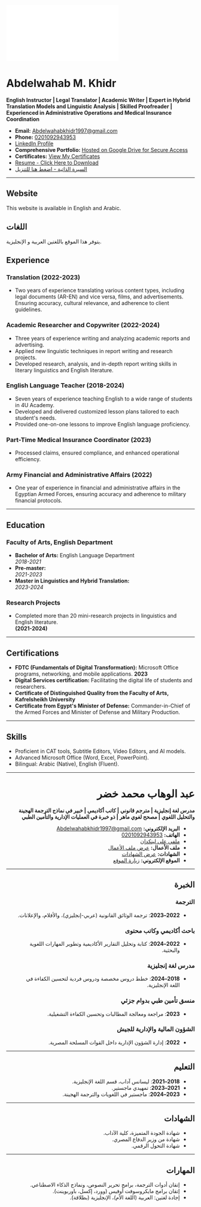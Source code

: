 
![Circular Image](README.md)



# Abdelwahab M. Khidr  
**English Instructor | Legal Translator | Academic Writer | Expert in Hybrid Translation Models and Linguistic Analysis | Skilled Proofreader | Experienced in Administrative Operations and Medical Insurance Coordination**  
- **Email:** [Abdelwahabkhidr1997@gmail.com](mailto:Abdelwahabkhidr1997@gmail.com)  
- **Phone:** [0201092943953](https://wa.me/201092943953)
- [LinkedIn Profile](https://www.linkedin.com/in/abdelwahab-khidr-207a53298?utm_source=share&utm_campaign=share_via&utm_content=profile&utm_medium=android_app)
- **Comprehensive Portfolio:** [Hosted on Google Drive for Secure Access](https://drive.google.com/drive/folders/1TP_-6YoHBv9c-Kap2IfASU5GA80PY3uT?usp=sharing)
- **Certificates:** [View My Certificates](https://drive.google.com/drive/folders/1p2VSes8Y57UTvuI3CeiY-rOdMKdToe4B)
- [Resume - Click Here to Download](https://drive.google.com/file/d/1slmTQsAv4Rbto-sYVl-gLHcT8izqwewk/view?usp=drivesdk)
- [السيرة الذاتية - اضغط هنا للتنزيل](https://drive.google.com/file/d/1_mbsJvpM25iIqW7w_Sy9AvYl8asA1Icc/view?usp=drivesdk)

---

##  Website  

This website is available in English and Arabic. 

## اللغات  

يتوفر هذا الموقع باللغتين العربية و الإنجليزية.

## Experience  

### Translation  **(2022-2023)**

- Two years of experience translating various content types, including legal documents (AR-EN) and vice versa, films, and advertisements. Ensuring accuracy, cultural relevance, and adherence to client guidelines.  

### Academic Researcher and Copywriter  **(2022-2024)**

- Three years of experience writing and analyzing academic reports and advertising.  
- Applied new linguistic techniques in report writing and research projects.  
- Developed research, analysis, and in-depth report writing skills in literary linguistics and English literature.  

### English Language Teacher  **(2018-2024)**
- Seven years of experience teaching English to a wide range of students in 4U Academy.  
- Developed and delivered customized lesson plans tailored to each student's needs.  
- Provided one-on-one lessons to improve English language proficiency.  


### Part-Time Medical Insurance Coordinator  **(2023)** 
- Processed claims, ensured compliance, and enhanced operational efficiency.  

### Army Financial and Administrative Affairs  **(2022)**
- One year of experience in financial and administrative affairs in the Egyptian Armed Forces, ensuring accuracy and adherence to military financial protocols.  


---

## Education  

### Faculty of Arts, English Department  
- **Bachelor of Arts:** English Language Department  
  *2018-2021*  
- **Pre-master:**  
  *2021-2023*  
- **Master in Linguistics and Hybrid Translation:**  
  *2023-2024*  

### Research Projects  
- Completed more than 20 mini-research projects in linguistics and English literature.  
**(2021-2024)**

---

## Certifications  
- **FDTC (Fundamentals of Digital Transformation):** Microsoft Office programs, networking, and mobile applications.  **2023**
- **Digital Services certification:** Facilitating the digital life of students and researchers.
- **Certificate of Distinguished Quality from the Faculty of Arts, Kafrelsheikh University**  
- **Certificate from Egypt's Minister of Defense:** Commander-in-Chief of the Armed Forces and Minister of Defense and Military Production.

---

## Skills  
- Proficient in CAT tools, Subtitle Editors, Video Editors, and AI models.
- Advanced Microsoft Office (Word, Excel, PowerPoint).  
- Bilingual: Arabic (Native), English (Fluent). 

---


<div dir="rtl" style="text-align: right;">

# عبد الوهاب محمد خضر  
**مدرس لغة إنجليزية | مترجم قانوني | كاتب أكاديمي | خبير في نماذج الترجمة الهجينة والتحليل اللغوي | مصحح لغوي ماهر | ذو خبرة في العمليات الإدارية والتأمين الطبي**  
- **البريد الإلكتروني:** [Abdelwahabkhidr1997@gmail.com](mailto:Abdelwahabkhidr1997@gmail.com)  
- **الهاتف:** [0201092943953](https://wa.me/201092943953)  
- [ملفي على لينكدإن](https://www.linkedin.com/in/abdelwahab-khidr-207a53298)  
- **ملف الأعمال:** [عرض ملف الأعمال](https://drive.google.com/drive/folders/1TP_-6YoHBv9c-Kap2IfASU5GA80PY3uT)  
- **الشهادات:** [عرض الشهادات](https://drive.google.com/drive/folders/1p2VSes8Y57UTvuI3CeiY-rOdMKdToe4B)   
- **الموقع الإلكتروني:** [زيارة الموقع](https://abdelwahab-m-khidr.github.io/)  

---

## الخبرة  

### الترجمة  
- **2022–2023**: ترجمة الوثائق القانونية (عربي-إنجليزي)، والأفلام، والإعلانات.  

### باحث أكاديمي وكاتب محتوى  
- **2022–2024**: كتابة وتحليل التقارير الأكاديمية وتطوير المهارات اللغوية والبحثية.  

### مدرس لغة إنجليزية   
- **2018–2024**: خطط دروس مخصصة ودروس فردية لتحسين الكفاءة في اللغة الإنجليزية.  

### منسق تأمين طبي بدوام جزئي  
- **2023**: مراجعة ومعالجة المطالبات وتحسين الكفاءة التشغيلية.  

### الشؤون المالية والإدارية للجيش  
- **2022**: إدارة الشؤون الإدارية داخل القوات المسلحة المصرية.  

---

## التعليم  

- **2018–2021**: ليسانس آداب، قسم اللغة الإنجليزية.  
- **2021–2023**: تمهيدي ماجستير.  
- **2023–2024**: ماجستير في اللغويات والترجمة الهجينة.  

---

## الشهادات  

- شهادة الجودة المتميزة، كلية الآداب.  
- شهادة من وزير الدفاع المصري.  
- شهادة التحول الرقمي.  

---

## المهارات  

- إتقان أدوات الترجمة، برامج تحرير النصوص، ونماذج الذكاء الاصطناعي.  
- إتقان برامج مايكروسوفت أوفيس (وورد، إكسل، باوربوينت).  
- إجادة لغتين: العربية (اللغة الأم)، الإنجليزية (بطلاقة).  
 